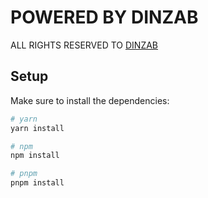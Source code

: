 # POWERED BY DINZAB

ALL RIGHTS RESERVED TO  [DINZAB](https://telegram.org/mrdedatn) 

## Setup

Make sure to install the dependencies:

```bash
# yarn
yarn install

# npm
npm install

# pnpm
pnpm install
```
